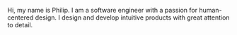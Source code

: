 Hi, my name is Philip. I am a software engineer with a passion for human-centered design. I design and develop intuitive products with great attention to detail.
